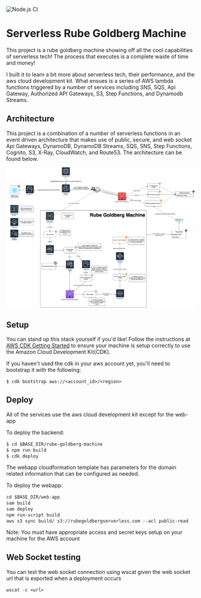 ![Node.js CI](https://github.com/seththeeke/rube-goldberg-serverless/workflows/Node.js%20CI/badge.svg?branch=master)

# Serverless Rube Goldberg Machine

This project is a rube goldberg machine showing off all the cool capabilities of serverless tech! The process that executes is a complete waste of time and money! 

I built it to learn a bit more about serverless tech, their performance, and the aws cloud development kit. What ensues is a series of AWS lambda functions triggered by a number of services including SNS, SQS, Api Gateway, Authorized API Gateways, S3, Step Functions, and Dynamodb Streams. 

## Architecture

This project is a combination of a number of serverless functions in an event driven architecture that makes use of public, secure, and web socket Api Gateways, DynamoDB, DynamoDB Streams, SQS, SNS, Step Functions, Cognito, S3, X-Ray, CloudWatch, and Route53. The architecture can be found below.

![Architecture Image From DrawIO](web-app/src/img/ServerlessRubeGoldberg.png)

## Setup
You can stand up this stack yourself if you'd like! Follow the instructions at [AWS CDK Getting Started](https://docs.aws.amazon.com/cdk/latest/guide/getting_started.html) to ensure your machine is setup correctly to use the Amazon Cloud Development Kit(CDK).

If you haven't used the cdk in your aws account yet, you'll need to bootstrap it with the following:

```
$ cdk bootstrap aws://<account_id>/<region>
```

## Deploy
All of the services use the aws cloud development kit except for the web-app

To deploy the backend:
```
$ cd $BASE_DIR/rube-goldberg-machine
$ npm run build
$ cdk deploy
```

The webapp cloudformation template has parameters for the domain related information that can be configured as needed.

To deploy the webapp:
```
cd $BASE_DIR/web-app
sam build
sam deploy
npm run-script build
aws s3 sync build/ s3://rubegoldbergserverless.com --acl public-read
```

Note: You must have appropriate access and secret keys setup on your machine for the AWS account

## Web Socket testing

You can test the web socket connection using wscat given the web socket url that is exported when a deployment occurs

```
wscat -c <url>
```
